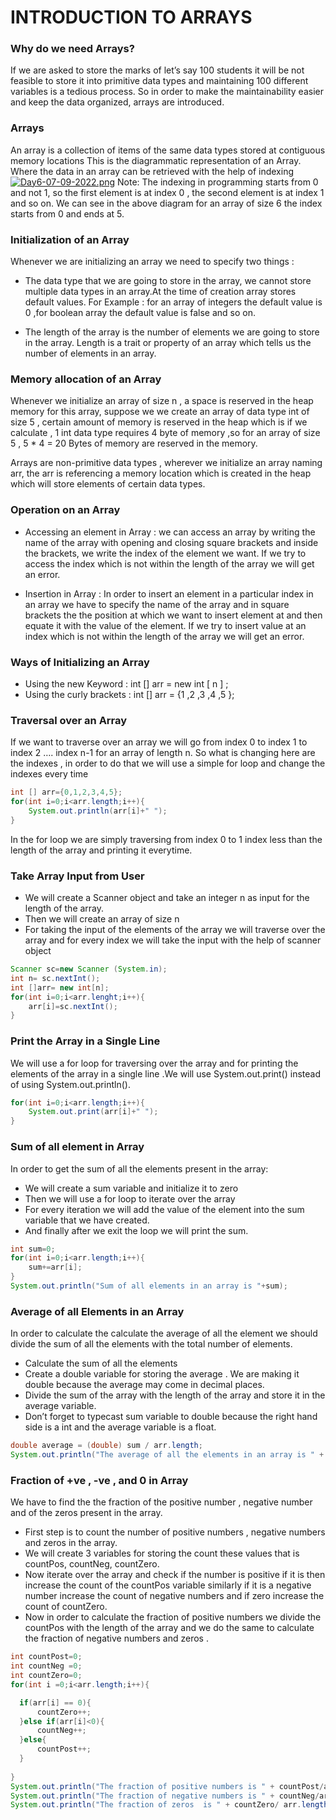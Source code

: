 # INTRODUCTION TO ARRAYS

### Why do we need Arrays?

If we are asked to store the marks of let’s say 100 students it will be not  feasible to store it into primitive data types and maintaining 100 different variables is a tedious process.
So in order to make the maintainability easier and keep the data organized, arrays are introduced.

### Arrays

An array is a collection of items of the same data types stored at contiguous memory locations
This is the diagrammatic representation of an Array. Where the data in an array can be retrieved with the help of indexing
[![Day6-07-09-2022.png](https://i.postimg.cc/PJ6nfcL6/Day6-07-09-2022.png)](https://postimg.cc/jnJFZM4N)
Note: The indexing in programming starts from 0 and not 1, so the first element is at index 0 , the second element is at index 1 and so on.
We can see in the above diagram for an array of size 6 the index starts from 0  and ends at 5.

### Initialization of an Array

Whenever we are initializing an array we need to specify two things :
* The data type that we are going to store in the array, we cannot store multiple data types in an array.At the time of creation array stores default values. For Example : for an array of integers the default value is 0 ,for boolean array the default value is false and so on.

*  The length of the array is the number of elements we are going to store in the array. Length is a trait or property of an array which tells us the number of elements in an array.

### Memory allocation of an Array

Whenever we initialize an array of size n , a space is reserved in the heap memory for this array, suppose we we create an array of data type int of size 5 , certain amount of memory is reserved in the heap which is if we calculate , 1 int data type requires 4 byte of memory ,so for an array of size 5 , 5 * 4 = 20  Bytes of  memory are reserved in the memory.

Arrays are non-primitive data types , wherever we initialize an array naming arr, the arr is referencing a memory location which is created in the heap which will store elements of certain data types.

### Operation on an Array

* Accessing an element in Array : we can access an array by writing the name of the array with opening and closing square brackets and inside the brackets, we write the index of the element we want.
 If we try to access the index which is not within the length of the array we will get an error.

* Insertion in Array :  In order to insert an element in a particular index in an array we have to specify the name of the array and in square brackets the the position at which we want to insert element at and then equate it with the value of the element.
If we try to insert value at an index which is not within the length of the array we will  get an error.

### Ways of Initializing an Array
* Using the new Keyword :
 int [] arr = new int [ n ] ;
* Using the curly brackets :
int [] arr = {1 ,2 ,3 ,4 ,5 }; 

### Traversal over an Array
If we want to traverse over an array we will go from index 0 to index 1 to index 2  …. index n-1 for an array of length n.
So what is changing here are the indexes , in order to do that we will use a simple for loop and change the indexes every time
```java
int [] arr={0,1,2,3,4,5};
for(int i=0;i<arr.length;i++){
    System.out.println(arr[i]+" ");
}
```
In the for loop we are simply traversing from index 0 to 1 index less than the length of the array and printing it everytime.
 
### Take Array Input from User
* We will create a Scanner object and take an integer n as  input for the length of the array.
* Then we will create an array of size n 
* For taking the input of the elements of the array we will traverse over the array and for every index we will take the input with the help of scanner object
```java
Scanner sc=new Scanner (System.in);
int n= sc.nextInt();
int []arr= new int[n];
for(int i=0;i<arr.lenght;i++){
    arr[i]=sc.nextInt();
}
```
### Print the Array in a Single Line
We will use a for loop for traversing over the array and for printing the elements of the array in a single line .We will use System.out.print() instead of using System.out.println().
```java
for(int i=0;i<arr.length;i++){
    System.out.print(arr[i]+" ");
}
```
### Sum of all element  in Array
In order to get the sum of all the elements present in the array:
* We will create a sum variable and initialize it to zero
* Then we will use a for loop to iterate over the array
* For every iteration we will add the value of the element into the sum variable that we have created.
* And finally after we exit the loop we will print the sum.
```java
int sum=0;
for(int i=0;i<arr.length;i++){
    sum+=arr[i];
}
System.out.println("Sum of all elements in an array is "+sum);
```
### Average of all Elements in an Array
In order to calculate the calculate the average of all the element we should divide the sum of all the elements with the total number of elements.
* Calculate the sum of all the elements 
* Create a double variable for storing the average . We are making it double because the average may come in decimal places.
* Divide the sum of the array with the length of the array and store it in the average variable.
* Don’t forget to typecast sum variable to double because the right hand side is a int and the average variable is a float.
```java
double average = (double) sum / arr.length;
System.out.println("The average of all the elements in an array is " + average);
```
### Fraction of +ve , -ve , and 0  in Array
We have to find the the fraction of the positive number  ,  negative number and of the zeros present in the array.
* First step is to count the number of positive numbers , negative numbers and zeros in the array.
* We will create 3 variables for storing the count these values that is countPos, countNeg, countZero.
* Now iterate over the array and check if the number is positive if it is then increase the count of the countPos variable similarly if it is a negative number increase the count of negative numbers and if zero increase the count of countZero.
* Now in order to calculate the fraction of positive numbers we divide the countPos with the length of the array and we do the same to calculate the fraction of negative numbers and zeros .
```java
int countPost=0;
int countNeg =0;
int countZero=0;
for(int i =0;i<arr.length;i++){

  if(arr[i] == 0){
      countZero++;
  }else if(arr[i]<0){
      countNeg++;
  }else{
      countPost++;
  }
 
}
System.out.println("The fraction of positive numbers is " + countPost/arr.length);
System.out.println("The fraction of negative numbers is " + countNeg/arr.length);
System.out.println("The fraction of zeros  is " + countZero/ arr.length);
```












 








